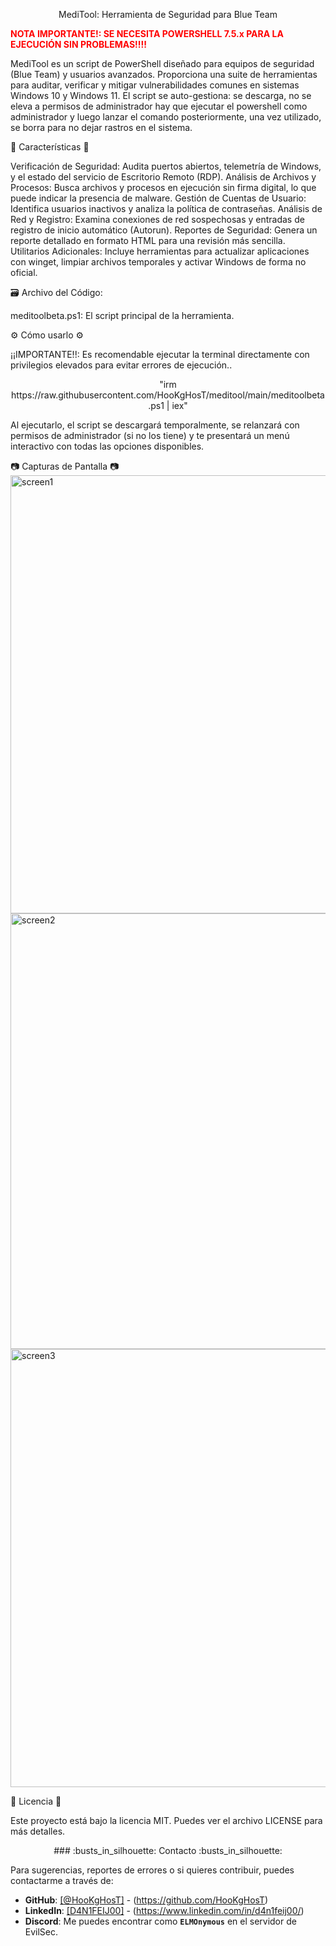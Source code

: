 <p align="center">MediTool: Herramienta de Seguridad para Blue Team</p>

<span style="color:red"><strong>NOTA IMPORTANTE!: SE NECESITA POWERSHELL 7.5.x PARA LA EJECUCIÓN SIN PROBLEMAS!!!!</strong></span>

MediTool es un script de PowerShell diseñado para equipos de seguridad (Blue Team) y usuarios avanzados. Proporciona una suite de herramientas para auditar, verificar y mitigar vulnerabilidades comunes en sistemas Windows 10 y Windows 11.
El script se auto-gestiona: se descarga, no se eleva a permisos de administrador hay que ejecutar el powershell como administrador y luego lanzar el comando posteriormente, una vez utilizado, se borra para no dejar rastros en el sistema.

:rocket: Características :rocket:

Verificación de Seguridad: Audita puertos abiertos, telemetría de Windows, y el estado del servicio de Escritorio Remoto (RDP).
Análisis de Archivos y Procesos: Busca archivos y procesos en ejecución sin firma digital, lo que puede indicar la presencia de malware.
Gestión de Cuentas de Usuario: Identifica usuarios inactivos y analiza la política de contraseñas.
Análisis de Red y Registro: Examina conexiones de red sospechosas y entradas de registro de inicio automático (Autorun).
Reportes de Seguridad: Genera un reporte detallado en formato HTML para una revisión más sencilla.
Utilitarios Adicionales: Incluye herramientas para actualizar aplicaciones con winget, limpiar archivos temporales y activar Windows de forma no oficial.

:card_file_box: Archivo del Código:

meditoolbeta.ps1: El script principal de la herramienta.

:gear: Cómo usarlo :gear:

¡¡IMPORTANTE!!: Es recomendable ejecutar la terminal directamente con privilegios elevados para evitar errores de ejecución..

<p align="center">"irm https://raw.githubusercontent.com/HooKgHosT/meditool/main/meditoolbeta.ps1 | iex" </p>

Al ejecutarlo, el script se descargará temporalmente, se relanzará con permisos de administrador (si no los tiene) y te presentará un menú interactivo con todas las opciones disponibles.

:camera: Capturas de Pantalla :camera:
<img width="857" height="701" alt="screen1" src="https://github.com/user-attachments/assets/fc450926-ef24-4549-92e0-186a325413d7" />
<img width="857" height="697" alt="screen2" src="https://github.com/user-attachments/assets/bdfffaa0-fdfd-4478-97ec-b33ca4b69b30" />
<img width="861" height="701" alt="screen3" src="https://github.com/user-attachments/assets/ea54858e-0f4a-447d-92cb-4613460497bc" />


:page_with_curl: Licencia :page_with_curl:

Este proyecto está bajo la licencia MIT. Puedes ver el archivo LICENSE para más detalles.

<p align="center">### :busts_in_silhouette: Contacto :busts_in_silhouette:</p>

Para sugerencias, reportes de errores o si quieres contribuir, puedes contactarme a través de:

* **GitHub**: <a href="https://github.com/HooKgHosT">[@HooKgHosT]</a> - (https://github.com/HooKgHosT)
* **LinkedIn**: <a href="https://www.linkedin.com/in/d4n1feij00/">[D4N1FEIJ00]</a> - (https://www.linkedin.com/in/d4n1feij00/)
* **Discord**: Me puedes encontrar como <strong>`ELMOnymous`</strong> en el servidor de EvilSec.

